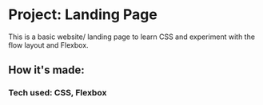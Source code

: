# Project: Landing Page

This is a basic website/ landing page to learn CSS and experiment with the flow layout and Flexbox.

## How it's made:
### Tech used: CSS, Flexbox
